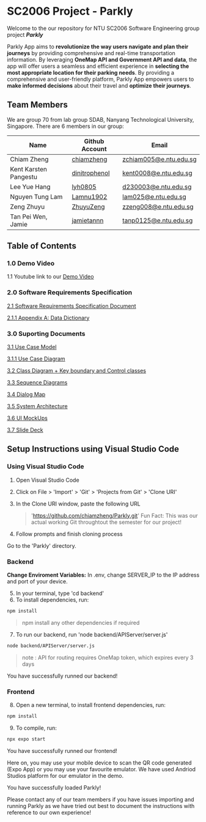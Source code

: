 # SC2006 Project - Parkly
Welcome to the our repository for NTU SC2006 Software Engineering group project **_Parkly_**

Parkly App aims to **revolutionize the way users navigate and plan their journeys** by providing comprehensive and real-time transportation information. By leveraging **OneMap API and Government API and data**, the app will offer users a seamless and efficient experience in **selecting the most appropriate location for their parking needs**. By providing a comprehensive and user-friendly platform, Parkly App empowers users to **make informed decisions** about their travel and **optimize their journeys**.

## Team Members
We are group 70 from lab group SDAB, Nanyang Technological University, Singapore. There are 6 members in our group:

| Name         | Github Account                                  | Email                 |
|--------------|-------------------------------------------------|-----------------------|         
| Chiam Zheng | [chiamzheng](https://github.com/chiamzheng) | [zchiam005@e.ntu.edu.sg](mailto:zchiam005@e.ntu.edu.sg) |
| Kent Karsten Pangestu | [dinitrophenol](https://github.com/dinitrophenol)  | [kent0008@e.ntu.edu.sg](mailto:kent0008@e.ntu.edu.sg) |
| Lee Yue Hang  | [lyh0805](https://github.com/lyh0805)   | [d230003@e.ntu.edu.sg](mailto:d230003@e.ntu.edu.sg)  |
| Nguyen Tung Lam | [Lamnu1902](https://github.com/Lamnu1902)   | [lam025@e.ntu.edu.sg](mailto:lam025@e.ntu.edu.sg)  |
| Zeng Zhuyu | [ZhuyuZeng](https://github.com/ZhuyuZeng)          | [zzeng008@e.ntu.edu.sg](mailto:zzeng008@e.ntu.edu.sg) |
| Tan Pei Wen, Jamie | [jamietannn](https://github.com/jamietannn)   | [tanp0125@e.ntu.edu.sg](mailto:tanp0125@e.ntu.edu.sg)  |

## Table of Contents
### 1.0 Demo Video
1.1 Youtube link to our [Demo Video](https://www.youtube.com/watch?v=GZ4Z2GCu7Ts) 
### 2.0 Software Requirements Specification
[2.1 Software Requirements Specification Document](https://github.com/softwarelab3/2006-SDAB-70/blob/main/lab5/Software%20Requirements%20Specification.pdf)

[2.1.1 Appendix A: Data Dictionary](https://github.com/softwarelab3/2006-SDAB-70/blob/main/lab5/Data%20Dictionary.pdf)

### 3.0 Suporting Documents
[3.1 Use Case Model](https://github.com/softwarelab3/2006-SDAB-70/blob/main/lab5/Use%20Case%20Model.docx.pdf)

[3.1.1 Use Case Diagram](https://github.com/softwarelab3/2006-SDAB-70/blob/main/lab5/Use%20Case%20Diagram.jpg)

[3.2 Class Diagram + Key boundary and Control classes](https://github.com/softwarelab3/2006-SDAB-70/blob/main/lab5/Class%20Diagram%20%2B%20Key%20boundary%20and%20Control%20classes.jpg)

[3.3 Sequence Diagrams](https://github.com/softwarelab3/2006-SDAB-70/tree/main/lab5/Sequence%20Diagrams)

[3.4 Dialog Map](https://github.com/softwarelab3/2006-SDAB-70/blob/main/lab5/Dialog%20Map.png)

[3.5 System Architecture](https://github.com/softwarelab3/2006-SDAB-70/blob/main/lab5/System%20Architecture.png)

[3.6 UI MockUps](https://github.com/softwarelab3/2006-SDAB-70/tree/main/lab5/UI%20Mockups)

[3.7 Slide Deck](https://github.com/softwarelab3/2006-SDAB-70/blob/main/lab5/Parkly%20Slide%20Deck.pdf)

## Setup Instructions using Visual Studio Code 
### Using Visual Studio Code
1) Open Visual Studio Code

2) Click on File > 'Import' > 'Git' > 'Projects from Git' > 'Clone URI'

3) In the Clone URI window, paste the following URL
   > 'https://github.com/chiamzheng/Parkly.git'
   > Fun Fact: This was our actual working Git throughtout the semester for our project!

4) Follow prompts and finish cloning process

Go to the 'Parkly' directory.

### Backend
**Change Enviroment Variables:** In .env, change SERVER_IP to the IP address and port of your device. 

5) In your terminal, type 'cd backend'
6) To install dependencies, run:
   
```bash
npm install
```

   > npm install any other dependencies if required
7) To run our backend, run 'node backend/APIServer/server.js'

```bash
node backend/APIServer/server.js
```
   
   > note : API for routing requires OneMap token, which expires every 3 days

You have successfully runned our backend!

### Frontend
8) Open a new terminal, to install frontend dependencies, run:

```bash
npm install
```

9) To compile, run:

```bash
npx expo start
```
   
You have successfully runned our frontend!

Here on, you may use your mobile device to scan the QR code generated (Expo App) or you may use your favourite emulator. We have used Andriod Studios platform for our emulator in the demo.

You have successfully loaded Parkly!

Please contact any of our team members if you have issues importing and running Parkly as we have tried out best to document the instructions with reference to our own experience!
